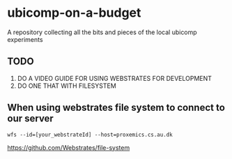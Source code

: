 # ubicomp-on-a-budget
A repository collecting all the bits and pieces of the local ubicomp experiments


## TODO
1. DO A VIDEO GUIDE FOR USING WEBSTRATES FOR DEVELOPMENT
2. DO ONE THAT WITH FILESYSTEM

## When using webstrates file system to connect to our server

`wfs --id=[your_webstrateId] --host=proxemics.cs.au.dk`

https://github.com/Webstrates/file-system
